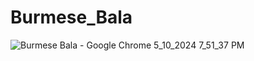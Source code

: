 # Burmese_Bala

![Burmese Bala - Google Chrome 5_10_2024 7_51_37 PM](https://github.com/akmweb/Burmese_Bala/assets/150655160/ae9eafab-f28c-4382-9edf-1d01a07894dc)

